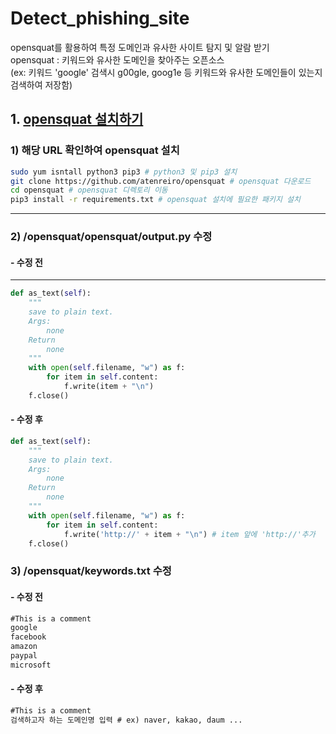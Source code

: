 # Detect_phishing_site
opensquat를 활용하여 특정 도메인과 유사한 사이트 탐지 및 알람 받기<br>
opensquat : 키워드와 유사한 도메인을 찾아주는 오픈소스<br> 
(ex: 키워드 'google' 검색시 g00gle, goog1e 등 키워드와 유사한 도메인들이 있는지 검색하여 저장함)

## 1. [opensquat 설치하기](https://github.com/atenreiro/opensquat#how-to-install)
### 1) 해당 URL 확인하여 opensquat 설치
```bash
sudo yum isntall python3 pip3 # python3 및 pip3 설치
git clone https://github.com/atenreiro/opensquat # opensquat 다운로드
cd opensquat # opensquat 디렉토리 이동
pip3 install -r requirements.txt # opensquat 설치에 필요한 패키지 설치
```
---
### 2) /opensquat/opensquat/output.py 수정
#### - 수정 전
---
```py
def as_text(self):
    """
    save to plain text.
    Args:
        none
    Return
        none
    """
    with open(self.filename, "w") as f:
        for item in self.content:
            f.write(item + "\n")
    f.close()
```
#### - 수정 후
```py
def as_text(self):
    """
    save to plain text.
    Args:
        none
    Return
        none
    """
    with open(self.filename, "w") as f:
        for item in self.content:
            f.write('http://' + item + "\n") # item 앞에 'http://'추가
    f.close()
```
### 3) /opensquat/keywords.txt 수정
#### - 수정 전
```txt
#This is a comment
google
facebook
amazon
paypal
microsoft
```
#### - 수정 후
```txt
#This is a comment
검색하고자 하는 도메인명 입력 # ex) naver, kakao, daum ...
```
